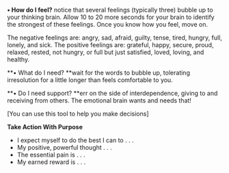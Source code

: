 **• How do I feel?** notice that several feelings (typically three) bubble up to your thinking brain. Allow 10 to 20 more seconds for your brain to identify the strongest of these feelings. Once you know how you feel, move on.

The negative feelings are: angry, sad, afraid, guilty, tense, tired, hungry, full, lonely, and sick. The positive feelings are: grateful, happy, secure, proud, relaxed, rested, not hungry, or full but just satisfied, loved, loving, and healthy.

**• What do I need? **wait for the words to bubble up, tolerating irresolution for a little longer than feels comfortable to you.

**• Do I need support? **err on the side of interdependence, giving to and receiving from others. The emotional brain wants and needs that!

\[You can use this tool to help you make decisions\]

**Take Action With Purpose**

- I expect myself to do the best I can to . . .
- My positive, powerful thought . . .
- The essential pain is . . .
- My earned reward is . . .